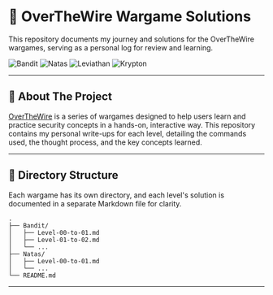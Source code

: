 # 🚩 OverTheWire Wargame Solutions

This repository documents my journey and solutions for the OverTheWire wargames, serving as a personal log for review and learning.

![Bandit](https://img.shields.io/badge/Bandit-0%2F34-blue?style=for-the-badge)
![Natas](https://img.shields.io/badge/Natas-0%2F34-red?style=for-the-badge)
![Leviathan](https://img.shields.io/badge/Leviathan-0%2F8-green?style=for-the-badge)
![Krypton](https://img.shields.io/badge/Leviathan-0%2F6-yellow?style=for-the-badge)

---

## 📖 About The Project

[OverTheWire](https://overthewire.org/wargames/) is a series of wargames designed to help users learn and practice security concepts in a hands-on, interactive way. This repository contains my personal write-ups for each level, detailing the commands used, the thought process, and the key concepts learned.

---

## 📁 Directory Structure

Each wargame has its own directory, and each level's solution is documented in a separate Markdown file for clarity.

```
.
├── Bandit/
│   ├── Level-00-to-01.md
│   ├── Level-01-to-02.md
│   └── ...
├── Natas/
│   ├── Level-00-to-01.md
│   └── ...
└── README.md
```

---
